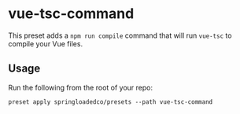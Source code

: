 # vue-tsc-command

This preset adds a `npm run compile` command that will run `vue-tsc` to compile your Vue files.

## Usage

Run the following from the root of your repo:

```
preset apply springloadedco/presets --path vue-tsc-command
```
